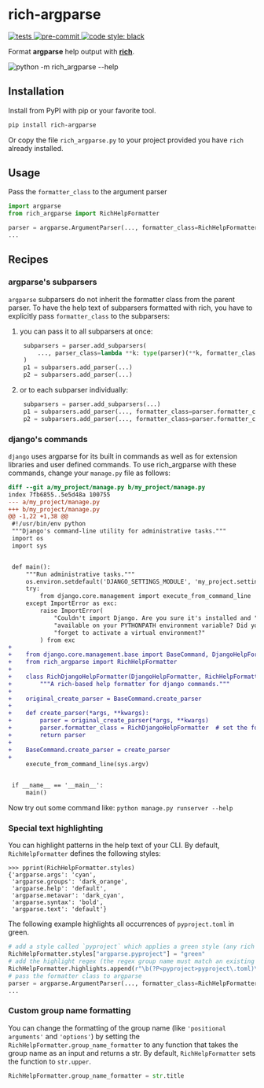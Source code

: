 # rich-argparse
[![tests](https://github.com/hamdanal/rich-argparse/actions/workflows/tests.yml/badge.svg)
](https://github.com/hamdanal/rich-argparse/actions/workflows/tests.yml)
[![pre-commit](https://github.com/hamdanal/rich-argparse/actions/workflows/pre-commit.yml/badge.svg)
](https://github.com/hamdanal/rich-argparse/actions/workflows/pre-commit.yml)
[![code style: black](https://img.shields.io/badge/code%20style-black-000000.svg)
](https://github.com/psf/black)

Format **argparse** help output with [**rich**](https://pypi.org/project/rich).

![python -m rich_argparse --help](
https://user-images.githubusercontent.com/93259987/193126185-6f7cd2dd-4e74-40ea-a194-a5e045a6f7a1.png)


## Installation

Install from PyPI with pip or your favorite tool.

```sh
pip install rich-argparse
```

Or copy the file `rich_argparse.py` to your project provided you have `rich` already installed.

## Usage

Pass the `formatter_class` to the argument parser
```python
import argparse
from rich_argparse import RichHelpFormatter

parser = argparse.ArgumentParser(..., formatter_class=RichHelpFormatter)
...
```

## Recipes

### argparse's subparsers
`argparse` subparsers do not inherit the formatter class from the parent parser. To have the help
text of subparsers formatted with rich, you have to explicitly pass `formatter_class` to the
subparsers:

1. you can pass it to all subparsers at once:
   ```python
    subparsers = parser.add_subparsers(
        ..., parser_class=lambda **k: type(parser)(**k, formatter_class=parser.formatter_class),
    )
    p1 = subparsers.add_parser(...)
    p2 = subparsers.add_parser(...)
   ```
1. or to each subparser individually:
   ```python
    subparsers = parser.add_subparsers(...)
    p1 = subparsers.add_parser(..., formatter_class=parser.formatter_class)
    p2 = subparsers.add_parser(..., formatter_class=parser.formatter_class)
   ```

### django's commands
`django` uses argparse for its built in commands as well as for extension libraries and user
defined commands. To use rich_argparse with these commands, change your `manage.py` file as
follows:

```diff
diff --git a/my_project/manage.py b/my_project/manage.py
index 7fb6855..5e5d48a 100755
--- a/my_project/manage.py
+++ b/my_project/manage.py
@@ -1,22 +1,38 @@
 #!/usr/bin/env python
 """Django's command-line utility for administrative tasks."""
 import os
 import sys


 def main():
     """Run administrative tasks."""
     os.environ.setdefault('DJANGO_SETTINGS_MODULE', 'my_project.settings')
     try:
         from django.core.management import execute_from_command_line
     except ImportError as exc:
         raise ImportError(
             "Couldn't import Django. Are you sure it's installed and "
             "available on your PYTHONPATH environment variable? Did you "
             "forget to activate a virtual environment?"
         ) from exc
+
+    from django.core.management.base import BaseCommand, DjangoHelpFormatter
+    from rich_argparse import RichHelpFormatter
+
+    class RichDjangoHelpFormatter(DjangoHelpFormatter, RichHelpFormatter):  # django first
+        """A rich-based help formatter for django commands."""
+
+    original_create_parser = BaseCommand.create_parser
+
+    def create_parser(*args, **kwargs):
+        parser = original_create_parser(*args, **kwargs)
+        parser.formatter_class = RichDjangoHelpFormatter  # set the formatter_class
+        return parser
+
+    BaseCommand.create_parser = create_parser
+
     execute_from_command_line(sys.argv)


 if __name__ == '__main__':
     main()
```

Now try out some command like: `python manage.py runserver --help`

### Special text highlighting

You can highlight patterns in the help text of your CLI. By default, `RichHelpFormatter` defines
the following styles:
```pycon
>>> pprint(RichHelpFormatter.styles)
{'argparse.args': 'cyan',
 'argparse.groups': 'dark_orange',
 'argparse.help': 'default',
 'argparse.metavar': 'dark_cyan',
 'argparse.syntax': 'bold',
 'argparse.text': 'default'}
```
The following example highlights all occurrences of `pyproject.toml` in green.

```python
# add a style called `pyproject` which applies a green style (any rich style works)
RichHelpFormatter.styles["argparse.pyproject"] = "green"
# add the highlight regex (the regex group name must match an existing style name)
RichHelpFormatter.highlights.append(r"\b(?P<pyproject>pyproject\.toml)\b")
# pass the formatter class to argparse
parser = argparse.ArgumentParser(..., formatter_class=RichHelpFormatter)
...
```

### Custom group name formatting

You can change the formatting of the group name (like `'positional arguments'` and `'options'`) by
setting the `RichHelpFormatter.group_name_formatter` to any function that takes the group name as
an input and returns a str. By default, `RichHelpFormatter` sets the function to `str.upper`.

```python
RichHelpFormatter.group_name_formatter = str.title
```
